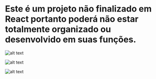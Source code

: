 # Este é um projeto não finalizado em React portanto poderá não estar totalmente organizado ou desenvolvido em suas funções.

![alt text](https://i.imgur.com/Smyhl5N.png)

![alt text](https://i.imgur.com/s6n9omc.png)

![alt text](https://i.imgur.com/27Dt3EZ.png)
